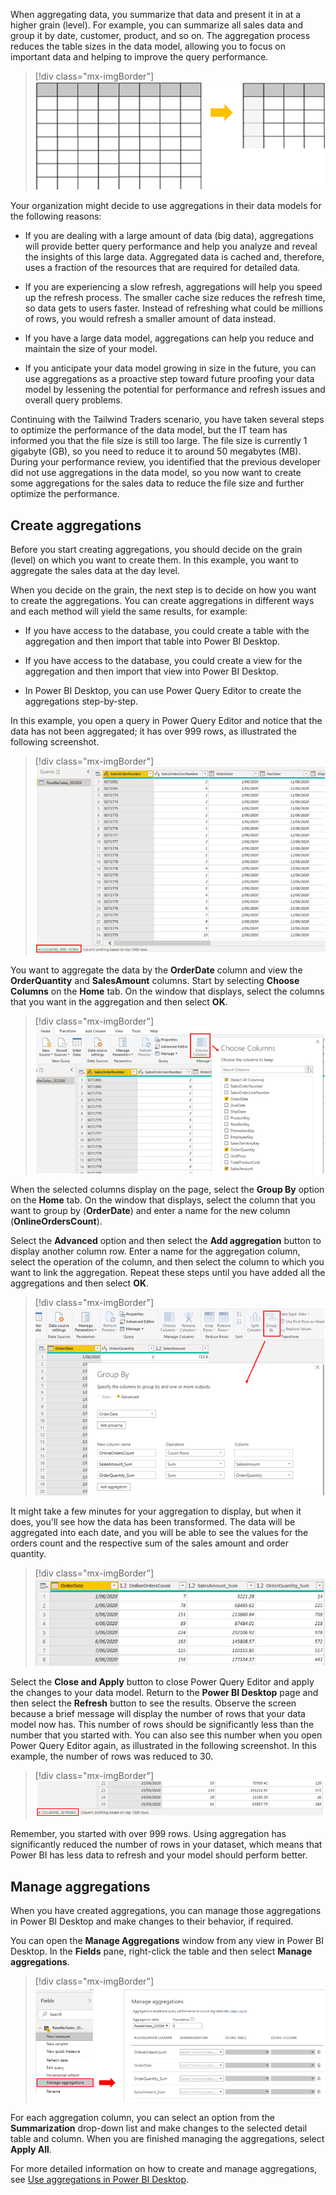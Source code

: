 When aggregating data, you summarize that data and present it in at a higher grain (level). For example, you can summarize all sales data and group it by date, customer, product, and so on. The aggregation process reduces the table sizes in the data model, allowing you to focus on important data and helping to improve the query performance.

> [!div class="mx-imgBorder"]
> [![Screenshot of aggregated data reducing row size.](../media/6-aggregate-data-overview.ss.png)](../media/6-aggregate-data-overview.ss.png#lightbox)

Your organization might decide to use aggregations in their data models for the following reasons:

- If you are dealing with a large amount of data (big data), aggregations will provide better query performance and help you analyze and reveal the insights of this large data. Aggregated data is cached and, therefore, uses a fraction of the resources that are required for detailed data.

- If you are experiencing a slow refresh, aggregations will help you speed up the refresh process. The smaller cache size reduces the refresh time, so data gets to users faster. Instead of refreshing what could be millions of rows, you would refresh a smaller amount of data instead.

- If you have a large data model, aggregations can help you reduce and maintain the size of your model.

- If you anticipate your data model growing in size in the future, you can use aggregations as a proactive step toward future proofing your data model by lessening the potential for performance and refresh issues and overall query problems.

Continuing with the Tailwind Traders scenario, you have taken several steps to optimize the performance of the data model, but the IT team has informed you that the file size is still too large. The file size is currently 1 gigabyte (GB), so you need to reduce it to around 50 megabytes (MB). During your performance review, you identified that the previous developer did not use aggregations in the data model, so you now want to create some aggregations for the sales data to reduce the file size and further optimize the performance.

## Create aggregations

Before you start creating aggregations, you should decide on the grain (level) on which you want to create them. In this example, you want to aggregate the sales data at the day level.

When you decide on the grain, the next step is to decide on how you want to create the aggregations. You can create aggregations in different ways and each method will yield the same results, for example:

- If you have access to the database, you could create a table with the aggregation and then import that table into Power BI Desktop.

- If you have access to the database, you could create a view for the aggregation and then import that view into Power BI Desktop.

- In Power BI Desktop, you can use Power Query Editor to create the aggregations step-by-step.

In this example, you open a query in Power Query Editor and notice that the data has not been aggregated; it has over 999 rows, as illustrated the following screenshot.

> [!div class="mx-imgBorder"]
> [![Screenshot before aggregation with 999+ rows.](../media/6-aggregate-data-before-ssm.png)](../media/6-aggregate-data-before-ssm.png#lightbox)

You want to aggregate the data by the **OrderDate** column and view the **OrderQuantity** and **SalesAmount** columns. Start by selecting **Choose Columns** on the **Home** tab. On the window that displays, select the columns that you want in the aggregation and then select **OK**.

> [!div class="mx-imgBorder"]
> [![Screenshot of Choose Columns pop up with columns to use in aggregation.](../media/6-aggregate-choose-columns-ssm.png)](../media/6-aggregate-choose-columns-ssm.png#lightbox)

When the selected columns display on the page, select the **Group By** option on the **Home** tab. On the window that displays, select the column that you want to group by (**OrderDate**) and enter a name for the new column (**OnlineOrdersCount**).

Select the **Advanced** option and then select the **Add aggregation** button to display another column row. Enter a name for the aggregation column, select the operation of the column, and then select the column to which you want to link the aggregation. Repeat these steps until you have added all the aggregations and then select **OK**.

> [!div class="mx-imgBorder"]
> [![Screenshot of selecting a group and adding aggregations.](../media/6-aggregate-group-ssm.png)](../media/6-aggregate-group-ssm.png#lightbox)

It might take a few minutes for your aggregation to display, but when it does, you'll see how the data has been transformed. The data will be aggregated into each date, and you will be able to see the values for the orders count and the respective sum of the sales amount and order quantity.

> [!div class="mx-imgBorder"]
> [![Screenshot of the results of aggregation.](../media/6-aggregate-data-after-new-columns-ss.png)](../media/6-aggregate-data-after-new-columns-ss.png#lightbox)

Select the **Close and Apply** button to close Power Query Editor and apply the changes to your data model. Return to the **Power BI Desktop** page and then select the **Refresh** button to see the results. Observe the screen because a brief message will display the number of rows that your data model now has. This number of rows should be significantly less than the number that you started with. You can also see this number when you open Power Query Editor again, as illustrated in the following screenshot. In this example, the number of rows was reduced to 30.

> [!div class="mx-imgBorder"]
> [![Screenshot after aggregation showing only 30 rows.](../media/6-aggregate-data-after-less-rows-ssm.png)](../media/6-aggregate-data-after-less-rows-ssm.png#lightbox)

Remember, you started with over 999 rows. Using aggregation has significantly reduced the number of rows in your dataset, which means that Power BI has less data to refresh and your model should perform better.

## Manage aggregations

When you have created aggregations, you can manage those aggregations in Power BI Desktop and make changes to their behavior, if required.

You can open the **Manage Aggregations** window from any view in Power BI Desktop. In the **Fields** pane, right-click the table and then select **Manage aggregations**.

> [!div class="mx-imgBorder"]
> [![Screenshot of the manage aggregations window.](../media/6-open-manage-aggregations-window-ssm.png)](../media/6-open-manage-aggregations-window-ssm.png#lightbox)

For each aggregation column, you can select an option from the **Summarization** drop-down list and make changes to the selected detail table and column. When you are finished managing the aggregations, select **Apply All**.

For more detailed information on how to create and manage aggregations, see [Use aggregations in Power BI Desktop](https://docs.microsoft.com/power-bi/transform-model/desktop-aggregations/?azure-portal=true).
